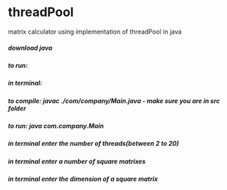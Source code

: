 # threadPool
matrix calculator using implementation of threadPool in java
##### download java
##### to run:
##### in terminal:
##### to compile: javac ./com/company/Main.java - make sure you are in src folder
##### to run: java com.company.Main
##### in terminal enter the number of threads(between 2 to 20)
##### in terminal enter a number of square matrixes
##### in terminal enter the dimension of a square matrix
